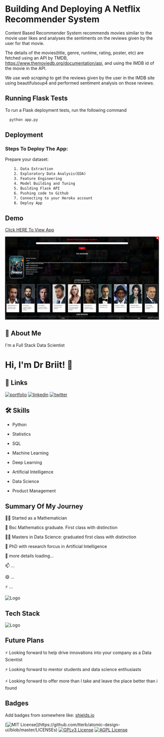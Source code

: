 
# **Building And Deploying A Netflix Recommender System**

Content Based Recommender System recommends movies similar to the movie user likes and analyses the sentiments on the reviews given by the user for that movie.

The details of the movies(title, genre, runtime, rating, poster, etc) are fetched using an API by TMDB, https://www.themoviedb.org/documentation/api, and using the IMDB id of the movie in the API. 

We use *web scraping* to get the reviews given by the user in the IMDB site using beautifulsoup4 and performed sentiment analysis on those reviews.
## Running Flask Tests

To run a Flask deployment tests, run the following command

```bash
  python app.py
```



## Deployment

### Steps To Deploy The App:

Prepare your dataset:

        1. Data Extraction
        2. Exploratory Data Analysis(EDA)
        3. Feature Engineering
        4. Model Building and Tuning
        5. Building Flask API
        6. Pushing code to Github
        7. Connecting to your Heroku account 
        8. Deploy App


## Demo

[Click HERE To View App](https://netflixrecommenderapp.herokuapp.com/)





![logo](https://github.com/MrBriit/Netflix-Recommender-System-and-Deployment/blob/main/net%20screenshot.png?raw=true)


## 🚀 About Me
I'm a Full Stack Data Scientist


# Hi, I'm Dr Briit! 👋


## 🔗 Links
[![portfolio](https://img.shields.io/badge/my_portfolio-000?style=for-the-badge&logo=ko-fi&logoColor=white)](https://www.linkedin.com/in/mrbriit/)
[![linkedin](https://img.shields.io/badge/linkedin-0A66C2?style=for-the-badge&logo=linkedin&logoColor=white)](https://www.linkedin.com/in/mrbriit/)
[![twitter](https://img.shields.io/badge/twitter-1DA1F2?style=for-the-badge&logo=twitter&logoColor=white)](https://twitter.com/mrbriit)


## 🛠 Skills
- Python  

- Statistics 

- SQL 
- Machine Learning 
- Deep Learning
- Artificial Intelligence
- Data Science
- Product Management


## Summary Of My Journey 
👩‍💻 Started as a Mathematician

🧠 Bsc Mathematics graduate. First class with distinction

👯‍♀️ Masters in Data Science: graduated first class with distinction

🤔 PhD with research forcus in Artificial Intelligence

💬 more details loading...

📫 ...

😄 ...

⚡️ ...


![Logo](https://github-readme-stats.vercel.app/api?username=mrbriit&&show_icons=true&title_color=ffffff&icon_color=bb2acf&text_color=daf7dc&bg_color=151515)


## Tech Stack





![Logo](https://businesstoys.in/assets/programs/full-stack-data-science-professional-program/tools.png)



## Future Plans 
⚡️ Looking forward to help drive innovations into your company as a Data Scientist

⚡️ Looking forward to mentor students and data science enthusiasts

⚡️ Looking forward to offer more than I take and leave the place better than i found



## Badges

Add badges from somewhere like: [shields.io](https://shields.io/)

[![MIT License](https://img.shields.io/apm/l/atomic-design-ui.svg?)](https://github.com/tterb/atomic-design-ui/blob/master/LICENSEs)
[![GPLv3 License](https://img.shields.io/badge/License-GPL%20v3-yellow.svg)](https://opensource.org/licenses/)
[![AGPL License](https://img.shields.io/badge/license-AGPL-blue.svg)](http://www.gnu.org/licenses/agpl-3.0)

